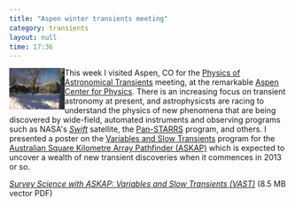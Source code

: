 ```yaml
---
title: "Aspen winter transients meeting"
category: transients
layout: null
time: 17:36
---
```

<!-- converted from blosxom format post using convert.pl dkg 22.1.2022 -->
  <!---- Begin .post ---->
<a href="http://www.aspenphys.org/">
<img src="images/aspen.jpg" width="100" align="left"></a>
This week I visited Aspen, CO for the 
<a href="http://cargo.ucsc.edu/tasc/aspen">Physics of Astronomical Transients</a> meeting, at the remarkable 
<a href="http://www.aspenphys.org">Aspen Center for Physics</a>. There is an
increasing focus on transient astronomy at present, and astrophysicsts are 
racing to understand the physics of new phenomena that are being
discovered by wide-field, automated instruments and observing programs such
as NASA's <a href="http://www.nasa.gov/mission_pages/swift/main"><em>Swift</em></a>
satellite, the <a href="http://pan-starrs.ifa.hawaii.edu/public/">Pan-STARRS</a>
program, and others. I presented a poster on the 
<a href="http://www.physics.usyd.edu.au/sifa/vast/index.php">Variables and
Slow Transients</a> program for the
<a href="http://www.atnf.csiro.au/projects/askap/">Australian Square Kilometre
Array Pathfinder (ASKAP)</a> which is expected to uncover a wealth of new
transient discoveries when it commences in 2013 or so.
<p>
<em><a href="/~dgallow/docs/vast-2012.pdf">Survey Science with ASKAP:
Variables and Slow Transients (VAST)</a></em> (8.5 MB vector PDF)
<p>
